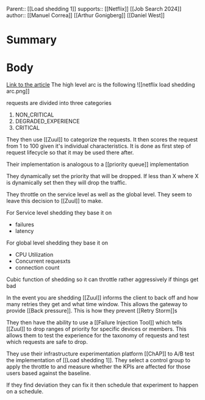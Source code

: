 Parent:: [[Load shedding 1]]
supports:: [[Netflix]] [[Job Search 2024]]
author:: [[Manuel Correa]] [[Arthur Gonigberg]] [[Daniel West]]
# Summary 

# Body
[Link to the article](https://netflixtechblog.com/keeping-netflix-reliable-using-prioritized-load-shedding-6cc827b02f94)
The high level arc is the following 
![[netflix load shedding arc.png]]

requests are divided into three categories
1. NON_CRITICAL
2. DEGRADED_EXPERIENCE
3. CRITICAL

They then use [[Zuul]] to categorize the requests. It then scores the request from 1 to 100 given it's individual characteristics. It is done as first step of request lifecycle so that it may be used there after.

Their implementation is analogous to a [[priority queue]] implementation

They dynamically set the priority that will be dropped. If less than X where X is dynamically set then they will drop the traffic. 

They throttle on the service level as well as the global level. They seem to leave this decision to [[Zuul]] to make.

For Service level shedding they base it on 
- failures 
- latency

For global level shedding they base it on
- CPU Utilization
- Concurrent requesxts
- connection count

Cubic function of shedding so it can throttle rather aggressively if things get bad

In the event you are shedding [[Zuul]] informs the client to back off and how many retries they get and what time window. This allows the gateway to provide [[Back pressure]]. This is how they prevent [[Retry Storm]]s  

They then have the ability to use a [[Failure Injection Tool]] which tells [[Zuul]] to drop ranges of priority for specific devices or members. This allows them to test the experience for the taxonomy of requests and test which requests are safe to drop. 

They use their infrastructure experimentation platform [[ChAP]] to A/B test the implementation of [[Load shedding 1]]. They select a control group to apply the throttle to and measure whether the KPIs are affected for those users based against the baseline. 

If they find deviation they can fix it then schedule that experiment to happen on a schedule. 